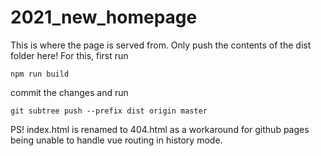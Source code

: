 # 2021_new_homepage

This is where the page is served from. Only push the contents of the dist folder here! For this, first run 

```
npm run build
```

commit the changes and run 
```
git subtree push --prefix dist origin master
```

PS! index.html is renamed to 404.html as a workaround for github pages being unable to handle vue routing in history mode.
